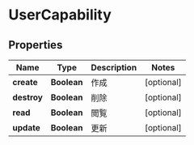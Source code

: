 

# UserCapability

## Properties

Name | Type | Description | Notes
------------ | ------------- | ------------- | -------------
**create** | **Boolean** | 作成 |  [optional]
**destroy** | **Boolean** | 削除 |  [optional]
**read** | **Boolean** | 閲覧 |  [optional]
**update** | **Boolean** | 更新 |  [optional]



